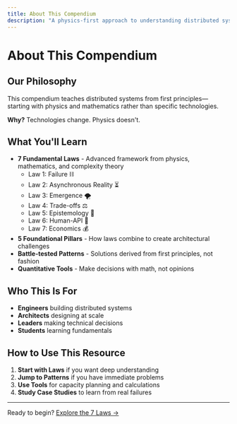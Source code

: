 ```yaml
---
title: About This Compendium
description: "A physics-first approach to understanding distributed systems"
---
```


# About This Compendium

## Our Philosophy

This compendium teaches distributed systems from first principles—starting with physics and mathematics rather than specific technologies.

**Why?** Technologies change. Physics doesn't.

## What You'll Learn

- **7 Fundamental Laws** - Advanced framework from physics, mathematics, and complexity theory
  - Law 1: Failure ⛓️
  - Law 2: Asynchronous Reality ⏳
  - Law 3: Emergence 🌪️
  - Law 4: Trade-offs ⚖️
  - Law 5: Epistemology 🧠
  - Law 6: Human-API 🤯
  - Law 7: Economics 💰
- **5 Foundational Pillars** - How laws combine to create architectural challenges  
- **Battle-tested Patterns** - Solutions derived from first principles, not fashion
- **Quantitative Tools** - Make decisions with math, not opinions

## Who This Is For

- **Engineers** building distributed systems
- **Architects** designing at scale
- **Leaders** making technical decisions
- **Students** learning fundamentals

## How to Use This Resource

1. **Start with Laws** if you want deep understanding
2. **Jump to Patterns** if you have immediate problems
3. **Use Tools** for capacity planning and calculations
4. **Study Case Studies** to learn from real failures

---

Ready to begin? [Explore the 7 Laws →](../axioms/index.md)